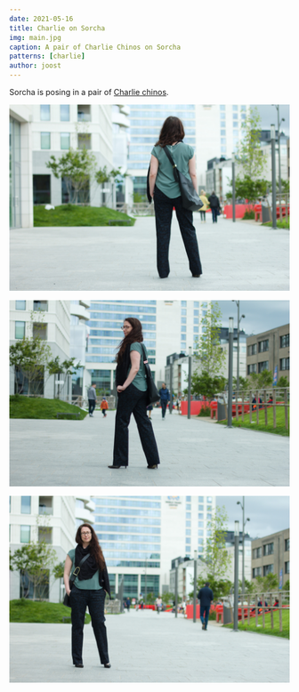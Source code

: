 ```yaml
---
date: 2021-05-16
title: Charlie on Sorcha
img: main.jpg
caption: A pair of Charlie Chinos on Sorcha
patterns: [charlie]
author: joost
---
```


Sorcha is posing in a pair of [Charlie chinos](/designs/charlie/).

![Back view](back.jpg)

![Side view](side.jpg)

![Front view](front.jpg)

